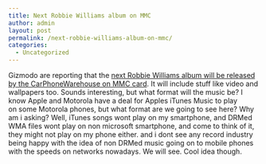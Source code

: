 ```yaml
---
title: Next Robbie Williams album on MMC
author: admin
layout: post
permalink: /next-robbie-williams-album-on-mmc/
categories:
  - Uncategorized
---
```

Gizmodo are reporting that the [next Robbie Williams album will be released by the CarPhoneWarehouse on MMC card][1]. It will include stuff like video and wallpapers too. Sounds interesting, but what format will the music be? I know Apple and Motorola have a deal for Apples iTunes Music to play on&nbsp;some Motorola phones, but what format are we going to see here? Why am i asking? Well, iTunes songs wont play on my smartphone, and DRMed WMA files wont play on non microsoft smartphone, and come to think of it, they might not play on my phone either. and i dont see any record industry being happy with the idea of non DRMed music going on to mobile phones with the speeds on networks nowadays. We will see. Cool idea though.

 [1]: http://www.gizmodo.com/archives/next-robbie-williams-album-on-mmc-023594.php